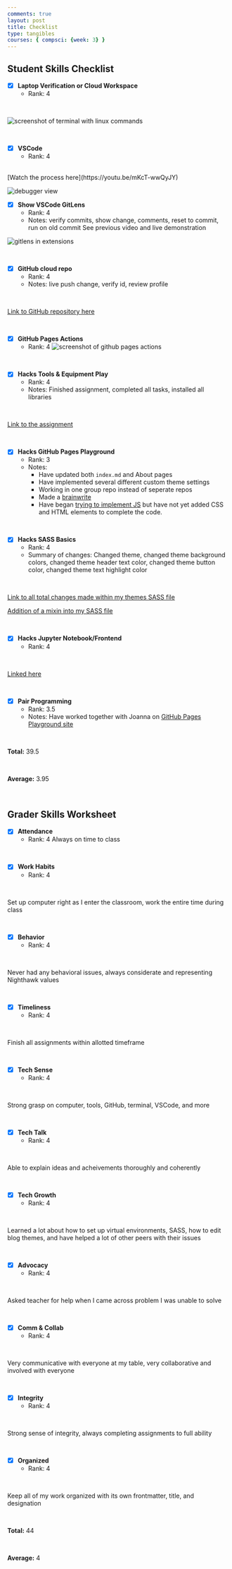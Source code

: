 ```yaml
---
comments: true
layout: post
title: Checklist
type: tangibles
courses: { compsci: {week: 3} }
---
```


## Student Skills Checklist

- [X] **Laptop Verification or Cloud Workspace**
    - Rank: 4
<br>

![screenshot of terminal with linux commands]({{site.baseurl}}/images/checklist/verification2.png)

<br>

- [X] **VSCode**
    - Rank: 4
<br>
[Watch the process here](https://youtu.be/mKcT-wwQyJY)

![debugger view]({{site.baseurl}}/images/checklist/debuggerimg.png)
<br>

- [X] **Show VSCode GitLens**
    - Rank: 4
    - Notes: verify commits, show change, comments, reset to commit, run on old commit
See previous video and live demonstration

![gitlens in extensions]({{site.baseurl}}/images/checklist/gitlens.png)

<br>

- [X] **GitHub cloud repo**
    - Rank: 4
    - Notes: live push change, verify id, review profile
<br>

[Link to GitHub repository here](https://github.com/MaryamAbdul-Aziz/maryam_2025)

<br>

- [X] **GitHub Pages Actions**
    - Rank: 4
![screenshot of github pages actions]({{site.baseurl}}/images/checklist/pagesactions.png)


<br>

- [X] **Hacks Tools & Equipment Play**
    - Rank: 4
    - Notes: Finished assignment, completed all tasks, installed all libraries

<br>

[Link to the assignment](https://maryamabdul-aziz.github.io/maryam_2025//2024/09/08/python_IPYNB_2_.html)

<br>

- [X] **Hacks GitHub Pages Playground**
    - Rank: 3
    - Notes: 
        - Have updated both `index.md` and About pages 
        - Have implemented several different custom theme settings
        - Working in one group repo instead of seperate repos
        - Made a [brainwrite](https://maryamabdul-aziz.github.io/prince/brainwrite)
        - Have began [trying to implement JS](https://github.com/MaryamAbdul-Aziz/prince/commit/44fb42a8c7c30520f0c9353a00950b9754ee3d8f) but have not yet added CSS and HTML elements to complete the code. 

<br>

- [X] **Hacks SASS Basics**
    - Rank: 4
    - Summary of changes: Changed theme, changed theme background colors, changed theme header text color, changed theme button color, changed theme text highlight color
<br>

[Link to all total changes made within my themes SASS file](https://github.com/MaryamAbdul-Aziz/maryam_2025/commits/main/_sass/jekyll-theme-cayman.scss)

[Addition of a mixin into my SASS file](https://github.com/MaryamAbdul-Aziz/maryam_2025/commit/16b4b385d09d194da32db9fa5a3aa0812453fcc8)

<br>

- [X] **Hacks Jupyter Notebook/Frontend**
    - Rank: 4
<br>

[Linked here](https://maryamabdul-aziz.github.io/maryam_2025//2024/09/03/frontend-dev-hacks.html)

<br>

- [X] **Pair Programming**
    - Rank: 3.5
    - Notes: Have worked together with Joanna on [GitHub Pages Playground site](https://maryamabdul-aziz.github.io/prince)

<br>


**Total:** 39.5

<br>

**Average:** 3.95

<br>


## Grader Skills Worksheet

- [X] **Attendance**
    - Rank: 4
Always on time to class

<br>

- [X] **Work Habits**
    - Rank: 4
<br>

Set up computer right as I enter the classroom, work the entire time during class

<br>

- [X] **Behavior**
    - Rank: 4
<br>

Never had any behavioral issues, always considerate and representing Nighthawk values

<br>

- [X] **Timeliness**
    - Rank: 4
<br>

Finish all assignments within allotted timeframe

<br>

- [X] **Tech Sense**
    - Rank: 4
<br>

Strong grasp on computer, tools, GitHub, terminal, VSCode, and more

<br>

- [X] **Tech Talk**
    - Rank: 4
<br>

Able to explain ideas and acheivements thoroughly and coherently

<br>

- [X] **Tech Growth**
    - Rank: 4
<br>

Learned a lot about how to set up virtual environments, SASS, how to edit blog themes, and have helped a lot of other peers with their issues

<br>

- [X] **Advocacy**
    - Rank: 4
<br>

Asked teacher for help when I came across problem I was unable to solve

<br>

- [X] **Comm & Collab**
    - Rank: 4
<br>

Very communicative with everyone at my table, very collaborative and involved with everyone

<br>

- [X] **Integrity**
    - Rank: 4
<br>

Strong sense of integrity, always completing assignments to full ability

<br>

- [X] **Organized**
    - Rank: 4
<br>

Keep all of my work organized with its own frontmatter, title, and designation

<br>

**Total:** 44

<br>

**Average:** 4